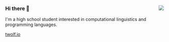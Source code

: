 ### 
<img align='right' src="https://github-readme-stats.vercel.app/api?username=tylerwolf35&show_icons=true&theme=dark">

### Hi there 👋
I'm a high school student interested in computational linguistics and programming languages.
<a href="https://tylerwolf35.github.io/" target="_blank">
  
[twolf.io](twolf.io)
</a>
